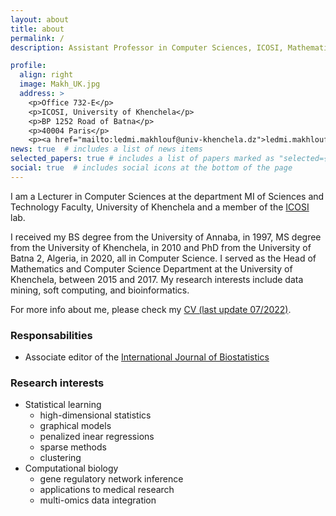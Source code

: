 ```yaml
---
layout: about
title: about
permalink: /
description: Assistant Professor in Computer Sciences, ICOSI, Mathematics and Computer Science Department, University of Khenchela

profile:
  align: right
  image: Makh_UK.jpg
  address: >
    <p>Office 732-E</p>
    <p>ICOSI, University of Khenchela</p>
    <p>BP 1252 Road of Batna</p>
    <p>40004 Paris</p>
    <p><a href="mailto:ledmi.makhlouf@univ-khenchela.dz">ledmi.makhlouf[at]univ-khenchela[dot]dz</a></p>
news: true  # includes a list of news items
selected_papers: true # includes a list of papers marked as "selected={true}"
social: true  # includes social icons at the bottom of the page
---
```


I am a Lecturer in Computer Sciences at the department MI of Sciences and Technology Faculty, University of Khenchela and a member of the [ICOSI](http://icosi40.chez.com/) lab. 

I received my BS degree from the University of Annaba, in 1997, MS degree from the University of Khenchela, in 2010 and PhD from the University of Batna 2, Algeria, in 2020, all in Computer Science. I served as the Head of Mathematics and Computer Science Department at the University of Khenchela, between 2015 and
2017. My research interests include data mining, soft computing, and bioinformatics.

For more info about me, please check my <a href="assets/pdf/CVMChampion2.pdf">CV (last update 07/2022)</a>.

### Responsabilities

- Associate editor of the [International Journal of Biostatistics](https://www.degruyter.com/journal/key/ijb/html)



### Research interests

- Statistical learning
   - high-dimensional statistics
   - graphical models
   - penalized inear regressions
   - sparse methods
   - clustering
- Computational biology
   - gene regulatory network inference
   - applications to medical research 
   - multi-omics data integration

